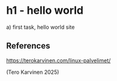 # h1 - hello world

a) first task, hello world site

## References

https://terokarvinen.com/linux-palvelimet/

(Tero Karvinen 2025)
